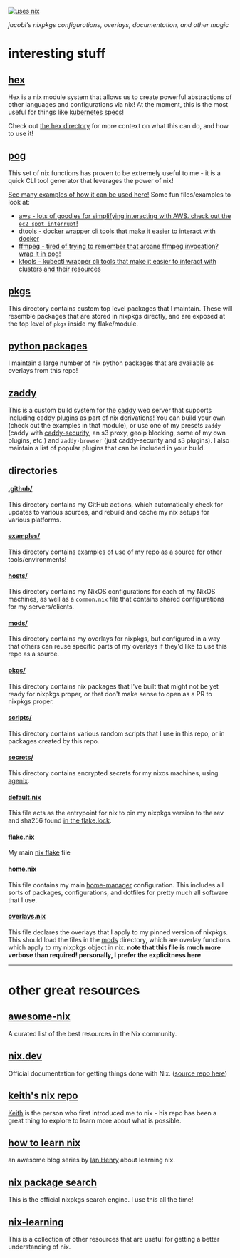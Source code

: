 [![uses nix](https://img.shields.io/badge/uses-nix-%237EBAE4)](https://nixos.org/)

_jacobi's nixpkgs configurations, overlays, documentation, and other magic_

# interesting stuff

## [hex](./mods/pog/hex/)

Hex is a nix module system that allows us to create powerful abstractions of other languages and configurations via nix! At the moment, this is the most useful for things like [kubernetes specs](https://kubernetes.io/docs/concepts/overview/working-with-objects/)!

Check out [the hex directory](./mods/pog/hex/) for more context on what this can do, and how to use it!

## [pog](./mods/pog.nix)

This set of nix functions has proven to be extremely useful to me - it is a quick CLI tool generator that leverages the power of nix!

[See many examples of how it can be used here!](./mods/pog/) Some fun files/examples to look at:

- [aws - lots of goodies for simplifying interacting with AWS. check out the `ec2_spot_interrupt`!](./mods/pog/aws.nix)
- [dtools - docker wrapper cli tools that make it easier to interact with docker](./mods/pog/docker.nix)
- [ffmpeg - tired of trying to remember that arcane ffmpeg invocation? wrap it in pog!](./mods/pog/ffmpeg.nix)
- [ktools - kubectl wrapper cli tools that make it easier to interact with clusters and their resources](./mods/pog/k8s.nix)

## [pkgs](./pkgs/)

This directory contains custom top level packages that I maintain. These will resemble packages that are stored in nixpkgs directly, and are exposed at the top level of `pkgs` inside my flake/module.

## [python packages](./mods/python/)

I maintain a large number of nix python packages that are available as overlays from this repo!

## [zaddy](./mods/pkgs/zaddy.nix)

This is a custom build system for the [caddy](https://caddyserver.com/) web server that supports including caddy plugins as part of nix derivations! You can build your own (check out the examples in that module), or use one of my presets `zaddy` (caddy with [caddy-security](sha256-ww1mWXRKD53S8ytFbyKGn7vXZ5rJjvjOFQpdeDWJz4c=), an s3 proxy, geoip blocking, some of my own plugins, etc.) and `zaddy-browser` (just caddy-security and s3 plugins). I also maintain a list of popular plugins that can be included in your build.

## directories

#### [.github/](./.github/)

This directory contains my GitHub actions, which automatically check for updates to various sources, and rebuild and cache my nix setups for various platforms.

#### [examples/](./examples/)

This directory contains examples of use of my repo as a source for other tools/environments!

#### [hosts/](./hosts/)

This directory contains my NixOS configurations for each of my NixOS machines, as well as a `common.nix` file that contains shared configurations for my servers/clients.

#### [mods/](./mods/)

This directory contains my overlays for nixpkgs, but configured in a way that others can reuse specific parts of my overlays if they'd like to use this repo as a source.

#### [pkgs/](./pkgs/)

This directory contains nix packages that I've built that might not be yet ready for nixpkgs proper, or that don't make sense to open as a PR to nixpkgs proper.

#### [scripts/](./scripts/)

This directory contains various random scripts that I use in this repo, or in packages created by this repo.

#### [secrets/](./secrets/)

This directory contains encrypted secrets for my nixos machines, using [agenix](https://github.com/ryantm/agenix).

#### [default.nix](./default.nix)

This file acts as the entrypoint for nix to pin my nixpkgs version to the rev and sha256 found [in the flake.lock](./flake.lock).

#### [flake.nix](./flake.nix)

My main [nix flake](https://nixos.wiki/wiki/Flakes) file

#### [home.nix](./home.nix)

This file contains my main [home-manager](https://github.com/nix-community/home-manager) configuration. This includes all sorts of packages, configurations, and dotfiles for pretty much all software that I use.

#### [overlays.nix](./overlays.nix)

This file declares the overlays that I apply to my pinned version of nixpkgs. This should load the files in the [mods](./mods/) directory, which are overlay functions which apply to my nixpkgs object in nix. **note that this file is much more verbose than required! personally, I prefer the explicitness here**

---

# other great resources

## [awesome-nix](https://github.com/nix-community/awesome-nix)

A curated list of the best resources in the Nix community.

## [nix.dev](https://nix.dev/)

Official documentation for getting things done with Nix. ([source repo here](https://github.com/NixOS/nix.dev))

## [keith's nix repo](https://github.com/kwbauson/cfg)

[Keith](https://github.com/kwbauson/) is the person who first introduced me to nix - his repo has been a great thing to explore to learn more about what is possible.

## [how to learn nix](https://ianthehenry.com/posts/how-to-learn-nix/)

an awesome blog series by [Ian Henry](https://twitter.com/ianthehenry) about learning nix.

## [nix package search](https://search.nixos.org/packages?channel=unstable)

This is the official nixpkgs search engine. I use this all the time!

## [nix-learning](https://github.com/humancalico/nix-learning)

This is a collection of other resources that are useful for getting a better understanding of nix.
